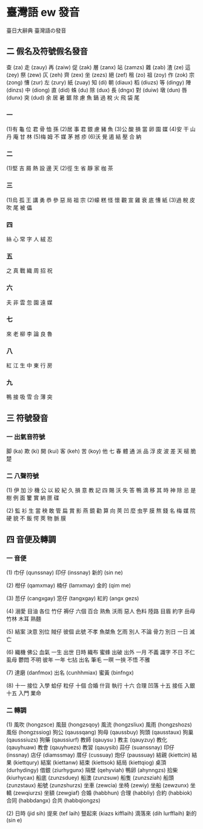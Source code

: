 # 臺灣語 ew 發音

臺日大辭典 臺灣語の發音

## 二 假名及符號假名發音

查 (za) 走 (zauy) 再 (zaiw) 促 (zak) 層 (zanx) 站 (zamzs) 雜 (zab)
渣 (ze) 這 (zey) 祭 (zew) 仄 (zeh) 齊 (zex) 坐 (zezs) 絕 (zef)
租 (zo) 祖 (zoy) 作 (zok) 宗 (zong) 慒 (zur) 左 (zury) 紙 (zuay)
知 (di) 朝 (diaux) 稻 (diuzs) 等 (dingy) 陣 (dinzs) 中 (diong) 直 (did)
蛛 (du) 除 (dux) 長 (dngx) 對 (duiw) 墩 (dun) 唇 (dunx) 突 (dud)
余 居 暑 鋸 除 慮 魚
鍋 過 稅 火 飛 袋 尾

### 一

(1)有 龜 位 君 骨 恤 孫
(2)居 事 君 銀 慮 豬 魚
(3)公 酸 損 當 卵 園 媒
(4)安 干 山 丹 庵 甘 林
(5)梅 姆 不 媒 茅 撼 疹
(6)沃 覺 遏 結 壓 合 納

### 二

(1)堅 吉 屑 熱 設 邊 天
(2)徑 生 省 靜 家 枷 茶

### 三

(1)烏 孤 王 講 勇 恭 參 惡 局 祖 宗
(2)蠔 糕 怪 懷 觀 宣 雞 衰 底 慒 紙
(3)過 稅 皮 吹 尾 被 儡

### 四

絲 心 常 字 人 絨 忍

### 五

之 真 戰 織 周 招 祝

### 六

夫 非 雲 忽 園 遠 媒

### 七

來 老 柳 李 論 良 魯

### 八

紅 江 生 中 東 行 房

### 九

鴨 接 吸 雪 合 薄 突

## 三 符號發音

### 一 出氣音符號

脚 (ka) 欺 (ki) 開 (kui) 客 (keh) 苦 (koy)
他 七 春 體 通
派 品 浮 皮 波
差 天 槌 脆 楚

### 二 八聲符號

(1)
伊 加 沙 機 公
以 絞 紀 久 損
意 教 記 四 賜
沃 失 答 鴨 滴
移 其 時 神 除
忌 是 樹 例 面
籰 實 納 匣 碟

(2)
監 衫 生 當 秧
敢 管 扁 賞 影
燕 鏡 勸 算 向
莢 凹 麼 虫芋 膜
熬 錢 名 梅 媒
院 硬 貌 不 飯
愕 莢 物 脈 膜

## 四 音便及轉調

### 一 音便

(1)
巾仔 (qunssnay) 印仔 (inssnay) 新的 (sin ne)

(2)
柑仔 (qamxmay) 楠仔 (lamxmay) 金的 (qim me)

(3)
䓤仔 (cangxgay) 窓仔 (tangxgay) 紅的 (angx gezs)

(4)
溺愛 目油 各位
竹仔 褥仔 六個
百合 熟魚 沃雨
惡人 色料 陸路
目眉 約字 岳母
竹林 木耳 熟麵

(5)
結案 決意 別位
賊仔 彼個 此號
不孝 魚桀魚 乞雨
別人 不論 骨力
別日 一日 滅亡

(6)
織機 佛公 血氣
一生 出世 日時
織布 蜜蜂 出破
出外 一月 不義
識字 不日 不仁
虱母 鬱悶 不明
彼年 一年 七拈
出名 筆毛 一暝
一挾 不悟 不雅

(7)
達磨 (danfmox) 出名 (cunhhmiax) 蜜黃 (binfngx)

(8)
十一 接位 入學
蛤仔 粒仔 十個
合婚 什貨 執行
十六 合理 凹落
十五 接任 入銀
十五 入門 業命

### 二 轉調

(1)
風吹 (hongzsce) 風鼓 (hongzsqoy) 風流 (hongzsliux) 風雨 (hongzshozs) 風俗 (hongzssiog)
狗公 (qaussqang) 狗母 (qaussbuy) 狗頭 (qausstaux) 狗巢 (qausssiuzs) 狗藥 (qaussiurf)
教師 (qauysu ) 教主 (qauyzuy) 教化 (qauyhuaw) 教會 (qauyhuezs) 教習 (qauysib)
蒜仔 (suanssnay) 印仔 (inssnay) 店仔 (diamssmay) 厝仔 (cussuay) 炮仔 (paussuay)
結親 (kiettcin) 結果 (kiettqury) 結案 (kiettanw) 結束 (kiettsok) 結局 (kiettqiog)
桌頂 (durhydingy) 借銀 (ziurhygunx) 隔壁 (qehyviah) 鴨卵 (ahynngzs) 拾柴 (kiurhycax)
船底 (zunzsduey) 船澳 (zunzsuw) 船隻 (zunzsziah) 船頭 (zunzstaux) 船號 (zunzshurzs)
坐車 (zewcia) 坐椅 (zewiy) 坐船 (zewzunx) 坐轎 (zewqiurzs) 坐額 (zewgiaf)
合婚 (habbhun) 合理 (habbliy) 合約 (habbiok) 合同 (habbdangx) 合共 (habbqiongzs)

(2)
日時 (jid sih) 提來 (tef laih) 豎起來 (kiazs kifflaih) 滴落來 (dih lurfflaih) 新的 (sin e)
